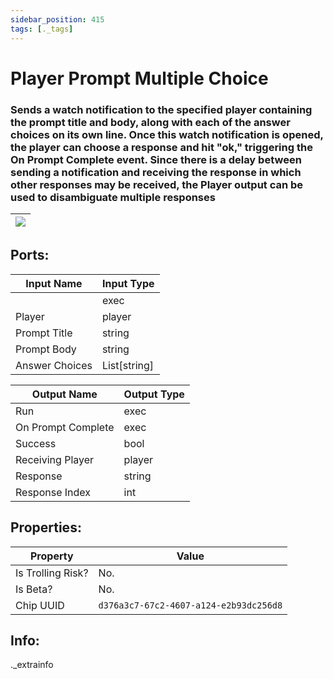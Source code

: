 ```yaml
---
sidebar_position: 415
tags: [._tags]
---
```


# Player Prompt Multiple Choice


### Sends a watch notification to the specified player containing the prompt title and body, along with each of the answer choices on its own line. Once this watch notification is opened, the player can choose a response and hit "ok," triggering the On Prompt Complete event. Since there is a delay between sending a notification and receiving the response in which other responses may be received, the Player output can be used to disambiguate multiple responses

| ![](https://images-ext-2.discordapp.net/external/MPmIaQzlEPmgGWlgi-WxBBXt0Bjv_zWPkg1y1f_sy3s/https/www.recroomcircuits.com/image/circuit/absolute-value?width=206&height=108) |
|-----|

## Ports:

| Input Name | Input Type |
|-----------|-----------|
|  | exec |
| Player | player |
| Prompt Title | string |
| Prompt Body | string |
| Answer Choices | List[string] |

| Output Name | Output Type |
|-----------|-----------|
| Run | exec |
| On Prompt Complete | exec |
| Success | bool |
| Receiving Player | player |
| Response | string |
| Response Index | int |

## Properties:

| Property  | Value |
|-------------------|-----------|
| Is Trolling Risk? | No. |
| Is Beta? | No. |
| Chip UUID | `d376a3c7-67c2-4607-a124-e2b93dc256d8` |

## Info:
._extrainfo